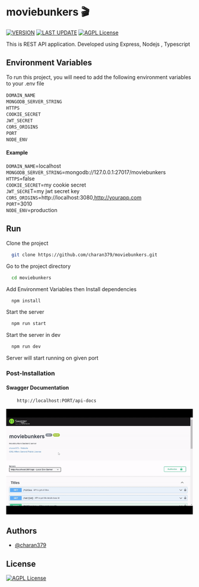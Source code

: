 # moviebunkers :clapper:

[![VERSION](https://img.shields.io/badge/VERSION-v2.0.7-sucess)](https://github.com/charan379/moviebunkers) [![LAST UPDATE](https://img.shields.io/badge/LAST--UPDATED-25--April--2023-sucess)](https://github.com/charan379/moviebunkers) [![AGPL License](https://img.shields.io/badge/LICENSE-GNU%20AGPLv3-informational)](https://www.gnu.org/licenses/agpl-3.0.en.html)

This is REST API application. Developed using Express, Nodejs , Typescript

## Environment Variables

To run this project, you will need to add the following environment variables to your .env file

`DOMAIN_NAME`  
`MONGODB_SERVER_STRING`  
`HTTPS`  
`COOKIE_SECRET`  
`JWT_SECRET`  
`CORS_ORIGINS`  
`PORT`  
`NODE_ENV`

#### Example

`DOMAIN_NAME`=localhost  
`MONGODB_SERVER_STRING`=mongodb://127.0.0.1:27017/moviebunkers  
`HTTPS`=false  
`COOKIE_SECRET`=my cookie secret  
`JWT_SECRE`T=my jwt secret key  
`CORS_ORIGINS`=http://localhost:3080,http://yourapp.com  
`PORT`=3010  
`NODE_ENV`=production

## Run

Clone the project

```bash
  git clone https://github.com/charan379/moviebunkers.git
```

Go to the project directory

```bash
  cd moviebunkers
```

Add Environment Variables then
Install dependencies

```bash
  npm install
```

Start the server

```bash
  npm run start
```

Start the server in dev

```bash
  npm run dev
```

Server will start running on given port

### Post-Installation

#### Swagger Documentation

```bash
    http://localhost:PORT/api-docs
```

![Swagger-docs-preview](documentation/moviebunkers-swagger.gif)

## Authors

- [@charan379](https://www.github.com/charan379)

## License

[![AGPL License](https://img.shields.io/badge/LICENSE-GNU%20AGPLv3-brightgreen)](https://www.gnu.org/licenses/agpl-3.0.en.html)
